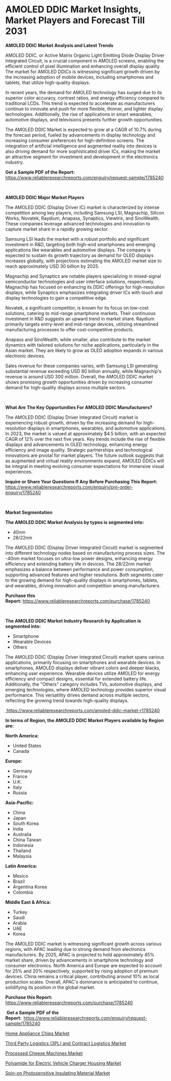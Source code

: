 <p><h1>AMOLED DDIC Market Insights, Market Players and Forecast Till 2031</h1></p><p><strong>AMOLED DDIC Market Analysis and Latest Trends</strong></p>
<p><p>AMOLED DDIC, or Active Matrix Organic Light Emitting Diode Display Driver Integrated Circuit, is a crucial component in AMOLED screens, enabling the efficient control of pixel illumination and enhancing overall display quality. The market for AMOLED DDICs is witnessing significant growth driven by the increasing adoption of mobile devices, including smartphones and tablets, that utilize high-quality displays. </p><p>In recent years, the demand for AMOLED technology has surged due to its superior color accuracy, contrast ratios, and energy efficiency compared to traditional LCDs. This trend is expected to accelerate as manufacturers continue to innovate and push for more flexible, thinner, and lighter display technologies. Additionally, the rise of applications in smart wearables, automotive displays, and televisions presents further growth opportunities.</p><p>The AMOLED DDIC Market is expected to grow at a CAGR of 10.7% during the forecast period, fueled by advancements in display technology and increasing consumer preferences for high-definition screens. The integration of artificial intelligence and augmented reality into devices is also driving demand for more sophisticated driver ICs, making the market an attractive segment for investment and development in the electronics industry.</p></p>
<p><strong>Get a Sample PDF of the Report:&nbsp;</strong> <a href="https://www.reliableresearchreports.com/enquiry/request-sample/1785240?utm_campaign=5&utm_medium=2&utm_source=Github&utm_content=ia&utm_term=13102024&utm_id=amoled-ddic">https://www.reliableresearchreports.com/enquiry/request-sample/1785240</a></p>
<p>&nbsp;</p>
<p><strong>AMOLED DDIC Major Market Players</strong></p>
<p><p>The AMOLED DDIC (Display Driver IC) market is characterized by intense competition among key players, including Samsung LSI, Magnachip, Silicon Works, Novatek, Raydium, Anapass, Synaptics, Viewtrix, and SinoWealth. These companies leverage advanced technologies and innovation to capture market share in a rapidly growing sector.</p><p>Samsung LSI leads the market with a robust portfolio and significant investment in R&D, targeting both high-end smartphones and emerging applications like wearables and automotive displays. The company is expected to sustain its growth trajectory as demand for OLED displays increases globally, with projections estimating the AMOLED market size to reach approximately USD 30 billion by 2025.</p><p>Magnachip and Synaptics are notable players specializing in mixed-signal semiconductor technologies and user interface solutions, respectively. Magnachip has focused on enhancing its DDIC offerings for high-resolution displays, while Synaptics emphasizes integrating driver ICs with touch and display technologies to gain a competitive edge.</p><p>Novatek, a significant competitor, is known for its focus on low-cost solutions, catering to mid-range smartphone markets. Their continuous investment in R&D suggests an upward trend in market share. Raydium primarily targets entry-level and mid-range devices, utilizing streamlined manufacturing processes to offer cost-competitive products.</p><p>Anapass and SinoWealth, while smaller, also contribute to the market dynamics with tailored solutions for niche applications, particularly in the Asian market. They are likely to grow as OLED adoption expands in various electronic devices.</p><p>Sales revenue for these companies varies, with Samsung LSI generating substantial revenue exceeding USD 80 billion annually, while Magnachip's revenue is around USD 300 million. Overall, the AMOLED DDIC market shows promising growth opportunities driven by increasing consumer demand for high-quality displays across multiple sectors.</p></p>
<p>&nbsp;</p>
<p><strong>What Are The Key Opportunities For AMOLED DDIC Manufacturers?</strong></p>
<p><p>The AMOLED DDIC (Display Driver Integrated Circuit) market is experiencing robust growth, driven by the increasing demand for high-resolution displays in smartphones, wearables, and automotive applications. In 2023, the market is valued at approximately $4.5 billion, with an expected CAGR of 12% over the next five years. Key trends include the rise of flexible displays and advancements in OLED technology, enhancing energy efficiency and image quality. Strategic partnerships and technological innovations are pivotal for market players. The future outlook suggests that as augmented and virtual reality environments expand, AMOLED DDICs will be integral in meeting evolving consumer expectations for immersive visual experiences.</p></p>
<p><strong>Inquire or Share Your Questions If Any Before Purchasing This Report:</strong> <a href="https://www.reliableresearchreports.com/enquiry/pre-order-enquiry/1785240?utm_campaign=5&utm_medium=2&utm_source=Github&utm_content=ia&utm_term=13102024&utm_id=amoled-ddic">https://www.reliableresearchreports.com/enquiry/pre-order-enquiry/1785240</a></p>
<p>&nbsp;</p>
<p><strong>Market Segmentation</strong></p>
<p><strong>The AMOLED DDIC Market Analysis by types is segmented into:</strong></p>
<p><ul><li>40nm</li><li>28/22nm</li></ul></p>
<p><p>The AMOLED DDIC (Display Driver Integrated Circuit) market is segmented into different technology nodes based on manufacturing process sizes. The -40nm market focuses on ultra-low power designs, enhancing energy efficiency and extending battery life in devices. The 28/22nm market emphasizes a balance between performance and power consumption, supporting advanced features and higher resolutions. Both segments cater to the growing demand for high-quality displays in smartphones, tablets, and wearables, driving innovation and competition among manufacturers.</p></p>
<p><strong>Purchase this Report:&nbsp;</strong><a href="https://www.reliableresearchreports.com/purchase/1785240?utm_campaign=5&utm_medium=2&utm_source=Github&utm_content=ia&utm_term=13102024&utm_id=amoled-ddic">https://www.reliableresearchreports.com/purchase/1785240</a></p>
<p>&nbsp;</p>
<p><strong>The AMOLED DDIC Market Industry Research by Application is segmented into:</strong></p>
<p><ul><li>Smartphone</li><li>Wearable Devices</li><li>Others</li></ul></p>
<p><p>The AMOLED DDIC (Display Driver Integrated Circuit) market spans various applications, primarily focusing on smartphones and wearable devices. In smartphones, AMOLED displays deliver vibrant colors and deeper blacks, enhancing user experience. Wearable devices utilize AMOLED for energy efficiency and compact designs, essential for extended battery life. Additionally, the "Others" category includes TVs, automotive displays, and emerging technologies, where AMOLED technology provides superior visual performance. This versatility drives demand across multiple sectors, reflecting the growing trend towards high-quality displays.</p></p>
<p><a href="https://www.reliableresearchreports.com/amoled-ddic-market-r1785240?utm_campaign=5&utm_medium=2&utm_source=Github&utm_content=ia&utm_term=13102024&utm_id=amoled-ddic">&nbsp;https://www.reliableresearchreports.com/amoled-ddic-market-r1785240</a></p>
<p><strong>In terms of Region, the AMOLED DDIC Market Players available by Region are:</strong></p>
<p>
    <p> <strong> North America: </strong>
        <ul>
            <li>United States</li>
            <li>Canada</li>
        </ul>
        </p> 
    <p> <strong> Europe: </strong>
        <ul>
            <li>Germany</li>
            <li>France</li>
            <li>U.K.</li>
            <li>Italy</li>
            <li>Russia</li>
        </ul>
        </p> 
    <p> <strong> Asia-Pacific: </strong>
        <ul>
            <li>China</li>
            <li>Japan</li>
            <li>South Korea</li>
            <li>India</li>
            <li>Australia</li>
            <li>China Taiwan</li>
            <li>Indonesia</li>
            <li>Thailand</li>
            <li>Malaysia</li>
        </ul>
        </p> 
    <p> <strong> Latin America: </strong>
        <ul>
            <li>Mexico</li>
            <li>Brazil</li>
            <li>Argentina Korea</li>
            <li>Colombia</li>
        </ul>
        </p> 
    <p> <strong> Middle East & Africa: </strong>
        <ul>
            <li>Turkey</li>
            <li>Saudi</li>
            <li>Arabia</li>
            <li>UAE</li>
            <li>Korea</li>
        </ul>
    </p>
    </p>
<p><p>The AMOLED DDIC market is witnessing significant growth across various regions, with APAC leading due to strong demand from electronics manufacturers. By 2025, APAC is projected to hold approximately 45% market share, driven by advancements in smartphone technology and consumer electronics. North America and Europe are expected to account for 25% and 20% respectively, supported by rising adoption of premium devices. China remains a critical player, contributing around 10% as local production scales. Overall, APAC's dominance is anticipated to continue, solidifying its position in the global market.</p></p>
<p><strong>Purchase this Report: </strong><a href="https://www.reliableresearchreports.com/purchase/1785240?utm_campaign=5&utm_medium=2&utm_source=Github&utm_content=ia&utm_term=13102024&utm_id=amoled-ddic">https://www.reliableresearchreports.com/purchase/1785240</a></p>
<p>&nbsp;<strong>Get a Sample PDF of the Report:&nbsp;&nbsp;</strong><a href="https://www.reliableresearchreports.com/enquiry/request-sample/1785240?utm_campaign=5&utm_medium=2&utm_source=Github&utm_content=ia&utm_term=13102024&utm_id=amoled-ddic">https://www.reliableresearchreports.com/enquiry/request-sample/1785240</a></p>
<p><strong></strong></p>
<p><p><a href="https://github.com/sumonsky0m/Market-Research-Report-List-1/blob/main/home-appliance-chips-market.md?utm_campaign=5&utm_medium=2&utm_source=Github&utm_content=ia&utm_term=13102024&utm_id=amoled-ddic">Home Appliance Chips Market</a></p><p><a href="https://www.linkedin.com/pulse/global-third-party-logistics-3pl-contract-market-opportunities-ptprf?utm_campaign=5&utm_medium=2&utm_source=Github&utm_content=ia&utm_term=13102024&utm_id=amoled-ddic">Third Party Logistics (3PL) and Contract Logistics Market</a></p><p><a href="https://github.com/RogerBennett414/Market-Research-Report-List-1/blob/main/processed-cheese-machines-market.md?utm_campaign=5&utm_medium=2&utm_source=Github&utm_content=ia&utm_term=13102024&utm_id=amoled-ddic">Processed Cheese Machines Market</a></p><p><a href="https://www.linkedin.com/pulse/polyamide-electric-vehicle-charger-housing-market-opportunities-bbxuf?utm_campaign=5&utm_medium=2&utm_source=Github&utm_content=ia&utm_term=13102024&utm_id=amoled-ddic">Polyamide for Electric Vehicle Charger Housing Market</a></p><p><a href="https://www.linkedin.com/pulse/market-insights-global-spin-on-photosensitive-insulating-material-k6jyf?utm_campaign=5&utm_medium=2&utm_source=Github&utm_content=ia&utm_term=13102024&utm_id=amoled-ddic">Spin-on Photosensitive Insulating Material Market</a></p></p>